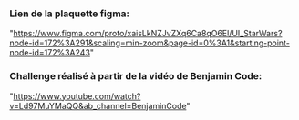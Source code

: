 ### Lien de la plaquette figma: 
"https://www.figma.com/proto/xaisLkNZJvZXq6Ca8qO6El/UI_StarWars?node-id=172%3A291&scaling=min-zoom&page-id=0%3A1&starting-point-node-id=172%3A243"

### Challenge réalisé à partir de la vidéo de Benjamin Code:
"https://www.youtube.com/watch?v=Ld97MuYMaQQ&ab_channel=BenjaminCode"